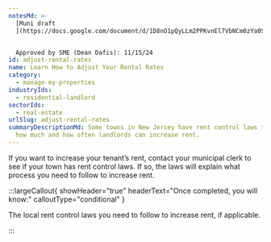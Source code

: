 ```yaml
---
notesMd: >-
  [Muni draft
  ](https://docs.google.com/document/d/1D8nO1pQyLLm2PPKvnEl7VbNCm0zYa0SR7KKmFZuEC_A/edit)


  Approved by SME (Dean Dafis): 11/15/24
id: adjust-rental-rates
name: Learn How to Adjust Your Rental Rates
category:
  - manage-my-properties
industryIds:
  - residential-landlord
sectorIds:
  - real-estate
urlSlug: adjust-rental-rates
summaryDescriptionMd: Some towns in New Jersey have rent control laws that limit
  how much and how often landlords can increase rent.
---
```


If you want to increase your tenant’s rent, contact your municipal clerk to see if your town has rent control laws. If so, the laws will explain what process you need to follow to increase rent.

:::largeCallout{ showHeader="true" headerText="Once completed, you will know:" calloutType="conditional" }

The local rent control laws you need to follow to increase rent, if applicable.

:::
